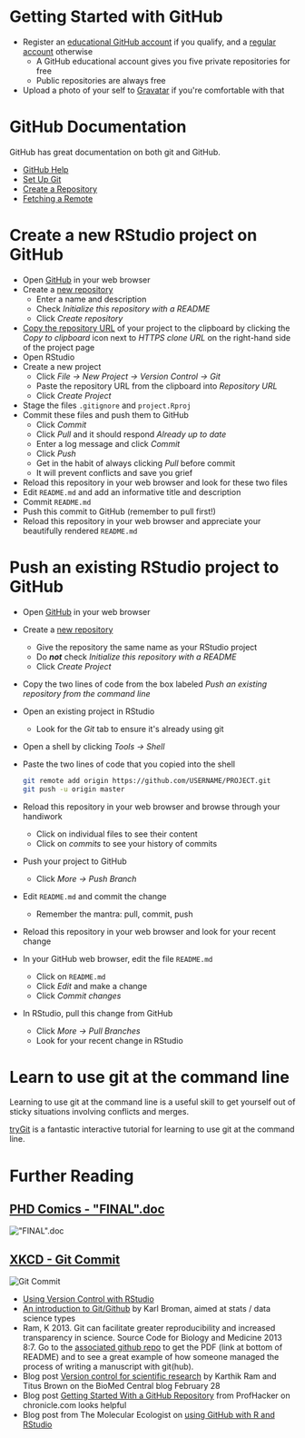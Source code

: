 Getting Started with GitHub
===========================

+ Register an [educational GitHub account][githubedu] if you qualify,
  and a [regular account][github] otherwise
  - A GitHub educational account gives you five private repositories
	for free
  - Public repositories are always free
+ Upload a photo of your self to [Gravatar][gravatar] if you're
  comfortable with that

[github]: https://github.com
[githubedu]: https://education.github.com
[gravatar]: http://gravatar.com

GitHub Documentation
====================

GitHub has great documentation on both git and GitHub.

+ [GitHub Help](https://help.github.com/)
+ [Set Up Git][ghsetup]
+ [Create a Repository][ghcreate]
+ [Fetching a Remote][ghclone]

[ghsetup]: https://help.github.com/articles/set-up-git
[ghcreate]: https://help.github.com/articles/create-a-repo
[ghclone]: https://help.github.com/articles/fetching-a-remote

Create a new RStudio project on GitHub
======================================

+ Open [GitHub][github] in your web browser
+ Create a [new repository][githubnew]
  - Enter a name and description
  - Check *Initialize this repository with a README*
  - Click *Create repository*
+ [Copy the repository URL][ghclone] of your project to the clipboard
  by clicking the *Copy to clipboard* icon next to *HTTPS clone URL*
  on the right-hand side of the project page
+ Open RStudio
+ Create a new project
    - Click *File -> New Project -> Version Control -> Git*
    - Paste the repository URL from the clipboard into *Repository URL*
	- Click *Create Project*
+ Stage the files `.gitignore` and `project.Rproj`
+ Commit these files and push them to GitHub
  - Click *Commit*
  - Click *Pull* and it should respond *Already up to date*
  - Enter a log message and click *Commit*
  - Click *Push*
  - Get in the habit of always clicking *Pull* before commit
  - It will prevent conflicts and save you grief
+ Reload this repository in your web browser and look for these two files
+ Edit `README.md` and add an informative title and description
+ Commit `README.md`
+ Push this commit to GitHub (remember to pull first!)
+ Reload this repository in your web browser and appreciate your beautifully
  rendered `README.md`

[githubnew]: https://github.com/new 

Push an existing RStudio project to GitHub
==========================================

+ Open [GitHub][github] in your web browser
+ Create a [new repository][githubnew]
  - Give the repository the same name as your RStudio project
  - Do ***not*** check *Initialize this repository with a README*
  - Click *Create Project*
+ Copy the two lines of code from the box labeled
  *Push an existing repository from the command line*
+ Open an existing project in RStudio
  - Look for the *Git* tab to ensure it's already using git
+ Open a shell by clicking *Tools -> Shell*
+ Paste the two lines of code that you copied into the shell

  ```sh
  git remote add origin https://github.com/USERNAME/PROJECT.git
  git push -u origin master
  ```
+ Reload this repository in your web browser and browse through your
  handiwork
  - Click on individual files to see their content
  - Click on *commits* to see your history of commits
+ Push your project to GitHub
    - Click *More -> Push Branch*
+ Edit `README.md` and commit the change
  - Remember the mantra: pull, commit, push
+ Reload this repository in your web browser and look for your recent
  change
+ In your GitHub web browser, edit the file `README.md`
  - Click on `README.md`
  - Click *Edit* and make a change
  - Click *Commit changes*
+ In RStudio, pull this change from GitHub
  - Click *More -> Pull Branches*
  - Look for your recent change in RStudio

Learn to use git at the command line
====================================

Learning to use git at the command line is a useful skill to get
yourself out of sticky situations involving conflicts and merges.

[tryGit][trygit] is a fantastic interactive tutorial for learning to
use git at the command line.

[trygit]: http://try.github.io/

Further Reading
===============

## [PHD Comics - "FINAL".doc](http://www.phdcomics.com/comics/archive.php?comicid=1531)

!["FINAL".doc](http://www.phdcomics.com/comics/archive/phd101212s.gif)

## [XKCD - Git Commit](http://xkcd.com/1296/)

![Git Commit](http://imgs.xkcd.com/comics/git_commit.png)

+ [Using Version Control with RStudio][rstudiogit]
+ [An introduction to Git/Github](http://kbroman.github.io/github_tutorial/)
  by Karl Broman, aimed at stats / data science types
+ Ram, K 2013. Git can facilitate greater reproducibility and
  increased transparency in science. Source Code for Biology and
  Medicine 2013 8:7. Go to the
  [associated github repo](https://github.com/karthikram/smb_git)
  to get the PDF (link at bottom of README) and to see a great example
  of how someone managed the process of writing a manuscript with
  git(hub).
+ Blog post [Version control for scientific research](http://blogs.biomedcentral.com/bmcblog/2013/02/28/version-control-for-scientific-research/)
  by Karthik Ram and Titus Brown on the BioMed Central blog February 28
+ Blog post [Getting Started With a GitHub Repository](http://chronicle.com/blogs/profhacker/getting-started-with-a-github-repository)
  from ProfHacker on chronicle.com looks helpful
+ Blog post from The Molecular Ecologist on
  [using GitHub with R and RStudio](http://www.molecularecologist.com/2013/11/using-github-with-r-and-rstudio/)

[rstudiogit]: http://www.rstudio.com/ide/docs/version_control/overview
